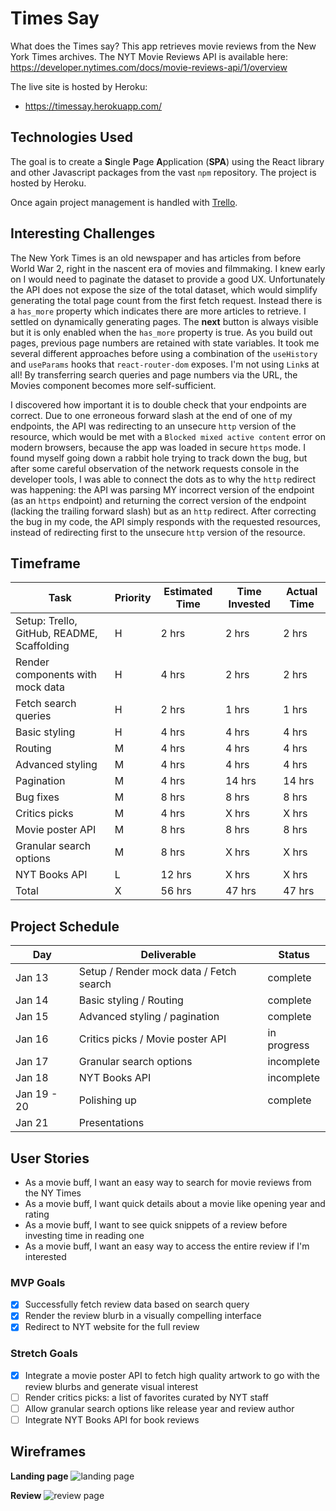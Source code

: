 # Times Say

What does the Times say? This app retrieves movie reviews from the New York Times archives. The NYT Movie Reviews API is available here: https://developer.nytimes.com/docs/movie-reviews-api/1/overview

The live site is hosted by Heroku:

-  https://timessay.herokuapp.com/

## Technologies Used

The goal is to create a **S**ingle **P**age **A**pplication (**SPA**) using the React library and other Javascript packages from the vast `npm` repository. The project is hosted by Heroku.

Once again project management is handled with [Trello](https://trello.com/b/TrNxWlVZ/times-say).

## Interesting Challenges

The New York Times is an old newspaper and has articles from before World War 2, right in the nascent era of movies and filmmaking. I knew early on I would need to paginate the dataset to provide a good UX. Unfortunately the API does not expose the size of the total dataset, which would simplify generating the total page count from the first fetch request. Instead there is a `has_more` property which indicates there are more articles to retrieve. I settled on dynamically generating pages. The **next** button is always visible but it is only enabled when the `has_more` property is true. As you build out pages, previous page numbers are retained with state variables. It took me several different approaches before using a combination of the `useHistory` and `useParams` hooks that `react-router-dom` exposes. I'm not using `Link`s at all! By transferring search queries and page numbers via the URL, the Movies component becomes more self-sufficient.

I discovered how important it is to double check that your endpoints are correct. Due to one erroneous forward slash at the end of one of my endpoints, the API was redirecting to an unsecure `http` version of the resource, which would be met with a `Blocked mixed active content` error on modern browsers, because the app was loaded in secure `https` mode. I found myself going down a rabbit hole trying to track down the bug, but after some careful observation of the network requests console in the developer tools, I was able to connect the dots as to why the `http` redirect was happening: the API was parsing MY incorrect version of the endpoint (as an `https` endpoint) and returning the correct version of the endpoint (lacking the trailing forward slash) but as an `http` redirect. After correcting the bug in my code, the API simply responds with the requested resources, instead of redirecting first to the unsecure `http` version of the resource.

## Timeframe

| Task                                       | Priority | Estimated Time | Time Invested | Actual Time |
| ------------------------------------------ | -------- | -------------- | ------------- | ----------- |
| Setup: Trello, GitHub, README, Scaffolding | H        | 2 hrs          | 2 hrs         | 2 hrs       |
| Render components with mock data           | H        | 4 hrs          | 2 hrs         | 2 hrs       |
| Fetch search queries                       | H        | 2 hrs          | 1 hrs         | 1 hrs       |
| Basic styling                              | H        | 4 hrs          | 4 hrs         | 4 hrs       |
| Routing                                    | M        | 4 hrs          | 4 hrs         | 4 hrs       |
| Advanced styling                           | M        | 4 hrs          | 4 hrs         | 4 hrs       |
| Pagination                                 | M        | 4 hrs          | 14 hrs        | 14 hrs      |
| Bug fixes                                  | M        | 8 hrs          | 8 hrs         | 8 hrs       |
| Critics picks                              | M        | 4 hrs          | X hrs         | X hrs       |
| Movie poster API                           | M        | 8 hrs          | 8 hrs         | 8 hrs       |
| Granular search options                    | M        | 8 hrs          | X hrs         | X hrs       |
| NYT Books API                              | L        | 12 hrs         | X hrs         | X hrs       |
| Total                                      | X        | 56 hrs         | 47 hrs        | 47 hrs      |

## Project Schedule

| Day         | Deliverable                             | Status      |
| ----------- | --------------------------------------- | ----------- |
| Jan 13      | Setup / Render mock data / Fetch search | complete    |
| Jan 14      | Basic styling / Routing                 | complete    |
| Jan 15      | Advanced styling / pagination           | complete    |
| Jan 16      | Critics picks / Movie poster API        | in progress |
| Jan 17      | Granular search options                 | incomplete  |
| Jan 18      | NYT Books API                           | incomplete  |
| Jan 19 - 20 | Polishing up                            | complete    |
| Jan 21      | Presentations                           |

## User Stories

-  As a movie buff, I want an easy way to search for movie reviews from the NY Times
-  As a movie buff, I want quick details about a movie like opening year and rating
-  As a movie buff, I want to see quick snippets of a review before investing time in reading one
-  As a movie buff, I want an easy way to access the entire review if I'm interested

### MVP Goals

-  [x] Successfully fetch review data based on search query
-  [x] Render the review blurb in a visually compelling interface
-  [x] Redirect to NYT website for the full review

### Stretch Goals

-  [x] Integrate a movie poster API to fetch high quality artwork to go with the review blurbs and generate visual interest
-  [ ] Render critics picks: a list of favorites curated by NYT staff
-  [ ] Allow granular search options like release year and review author
-  [ ] Integrate NYT Books API for book reviews

## Wireframes

**Landing page**
![landing page](https://i.imgur.com/6Odksw0.png)

**Review**
![review page](https://i.imgur.com/4kS30cQ.png)
